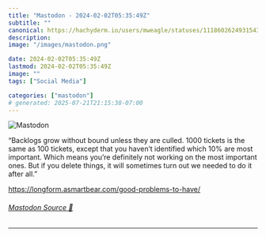```yaml
---
title: "Mastodon - 2024-02-02T05:35:49Z"
subtitle: ""
canonical: https://hachyderm.io/users/mweagle/statuses/111860262493154389
description:
image: "/images/mastodon.png"

date: 2024-02-02T05:35:49Z
lastmod: 2024-02-02T05:35:49Z
image: ""
tags: ["Social Media"]

categories: ["mastodon"]
# generated: 2025-07-21T21:15:38-07:00
---
```

![Mastodon](/images/mastodon.png)

<p>“Backlogs grow without bound unless they are culled. 1000 tickets is the same as 100 tickets, except that you haven’t identified which 10% are most important. Which means you’re definitely not working on the most important ones. But if you delete things, it will sometimes turn out we needed to do it after all.”</p><p><a href="https://longform.asmartbear.com/good-problems-to-have/" target="_blank" rel="nofollow noopener noreferrer" translate="no"><span class="invisible">https://</span><span class="ellipsis">longform.asmartbear.com/good-p</span><span class="invisible">roblems-to-have/</span></a></p>


###### [Mastodon Source 🐘](https://hachyderm.io/@mweagle/111860262493154389)

___
